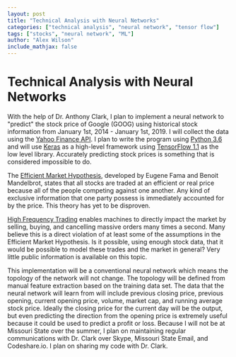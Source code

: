 ```yaml
---
layout: post
title: "Technical Analysis with Neural Networks"
categories: ["technical analysis", "neural network", "tensor flow"]
tags: ["stocks", "neural network", "ML"]
author: "Alex Wilson"
include_mathjax: false
---
```

# Technical Analysis with Neural Networks
With the help of Dr. Anthony Clark, I plan to implement a neural network to "predict" the stock price  of Google (GOOG) using historical stock information from January 1st, 2014 - January 1st, 2019. I will collect the data using the [Yahoo Finance API]( https://rapidapi.com/apidojo/api/yahoo-finance1). I plan to write the program using [Python 3.6](https://docs.python.org/3/whatsnew/3.6.html) and will use [Keras]( https://keras.io/) as a high-level framework using [TensorFlow 1.1]("https://www.tensorflow.org/") as the low level library. 
Accurately predicting stock prices is something that is considered impossible to do. 

The [Efficient Market Hypothesis]( https://en.wikipedia.org/wiki/Efficient-market_hypothesis), developed by Eugene Fama and Benoit Mandelbrot, states that all stocks are traded at an efficient or real price because all of the people competing against one another. Any kind of exclusive information that one party possess is immediately accounted for by the price. This theory has yet to be disproven.

[High Frequency Trading]( https://en.wikipedia.org/wiki/High-frequency_trading) enables machines to directly impact the market by selling, buying, and cancelling massive orders many times a second. Many believe this is a direct violation of at least some of the assumptions in the Efficient Market Hypothesis. Is it possible, using enough stock data, that it would be possible to model these trades and the market in general? Very little public information is available on this topic. 

This implementation will be a conventional neural network which means the topology of the network will not change. The topology will be defined from manual feature extraction based on the training data set. The data that the neural network will learn from will include previous closing price, previous opening, current opening price, volume, market cap, and running average stock price. Ideally the closing price for the current day will be the output, but even predicting the direction from the opening price is extremely useful because it could be used to predict a profit or loss. 
Because I will not be at Missouri State over the summer, I plan on maintaining regular communications with Dr. Clark over Skype, Missouri State Email, and Codeshare.io. I plan on sharing my code with Dr. Clark. 
